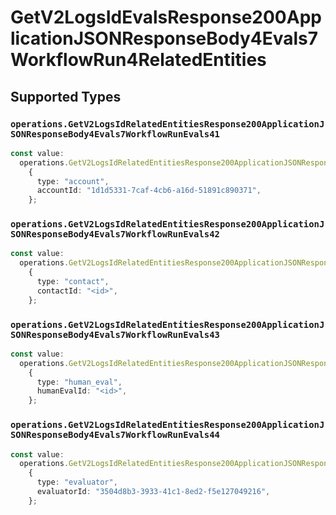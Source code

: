 # GetV2LogsIdEvalsResponse200ApplicationJSONResponseBody4Evals7WorkflowRun4RelatedEntities


## Supported Types

### `operations.GetV2LogsIdRelatedEntitiesResponse200ApplicationJSONResponseBody4Evals7WorkflowRunEvals41`

```typescript
const value:
  operations.GetV2LogsIdRelatedEntitiesResponse200ApplicationJSONResponseBody4Evals7WorkflowRunEvals41 =
    {
      type: "account",
      accountId: "1d1d5331-7caf-4cb6-a16d-51891c890371",
    };
```

### `operations.GetV2LogsIdRelatedEntitiesResponse200ApplicationJSONResponseBody4Evals7WorkflowRunEvals42`

```typescript
const value:
  operations.GetV2LogsIdRelatedEntitiesResponse200ApplicationJSONResponseBody4Evals7WorkflowRunEvals42 =
    {
      type: "contact",
      contactId: "<id>",
    };
```

### `operations.GetV2LogsIdRelatedEntitiesResponse200ApplicationJSONResponseBody4Evals7WorkflowRunEvals43`

```typescript
const value:
  operations.GetV2LogsIdRelatedEntitiesResponse200ApplicationJSONResponseBody4Evals7WorkflowRunEvals43 =
    {
      type: "human_eval",
      humanEvalId: "<id>",
    };
```

### `operations.GetV2LogsIdRelatedEntitiesResponse200ApplicationJSONResponseBody4Evals7WorkflowRunEvals44`

```typescript
const value:
  operations.GetV2LogsIdRelatedEntitiesResponse200ApplicationJSONResponseBody4Evals7WorkflowRunEvals44 =
    {
      type: "evaluator",
      evaluatorId: "3504d8b3-3933-41c1-8ed2-f5e127049216",
    };
```

